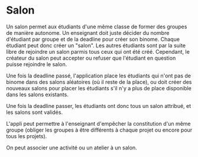 #  Salon

Un salon permet aux étudiants d'une même classe de former des groupes de manière autonome.
Un enseignant doit juste décider du nombre d'étudiant par groupe et de la deadline pour créer son binome.
Chaque étudiant peut donc créer un "salon". Les autres étudiants sont par la suite libre de rejoindre un salon parmis tous ceux qui ont été créé. Cependant, le créateur du salon peut accepter ou refuser que l'étudiant en question puisse rejoindre le salon.

Une fois la deadline passé, l'application place les étudiants qui n'ont pas de binome dans des salons aléatoires (où il reste de la place), ou doit créer des nouveaux salons pour placer les étudiants s'il n'y a plus de place disponible dans les salons existants.

Une fois la deadline passer, les étudiants ont donc tous un salon attribué, et les salons sont validés.

L'appli peut permettre à l'enseignant d'empêcher la constitution d'un même groupe (obliger les groupes à être différents à chaque projet ou encore pour tous les projets).

On peut associer une activité ou un atelier à un salon. 

<!--- 
Author : Hugo
Validator : Raphael 
-->
